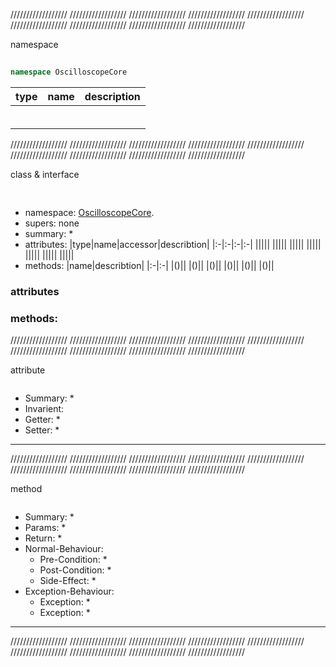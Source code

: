 //////////////////
//////////////////
//////////////////
//////////////////
//////////////////
//////////////////
//////////////////
//////////////////
//////////////////

namespace

## 
<span id=""></span>
```C#
namespace OscilloscopeCore
```
|type|name|description|
|:-|:-|:-|
||[](#)||
||[](#)||
||[](#)||
||[](#)||
||[](#)||
||[](#)||

//////////////////
//////////////////
//////////////////
//////////////////
//////////////////
//////////////////
//////////////////
//////////////////
//////////////////

class & interface

## 
<span id=""></span>

```C#

```

* namespace: [OscilloscopeCore](#OscilloscopeCore).[]()
* supers: none
* summary:
  * 
* attributes:
  |type|name|accessor|describtion|
  |:-|:-|:-|:-|
  ||[](#)|||
  ||[](#)|||
  ||[](#)|||
  ||[](#)|||
  ||[](#)|||
  ||[](#)|||
  ||[](#)|||
* methods:
  |name|describtion|
  |:-|:-|
  |[](#)()||
  |[](#)()||
  |[](#)()||
  |[](#)()||
  |[](#)()||
  |[](#)()||

### attributes

### methods:

//////////////////
//////////////////
//////////////////
//////////////////
//////////////////
//////////////////
//////////////////
//////////////////
//////////////////

attribute


<span id=""></span>

```C#

```

* Summary:
  * 
* Invarient:
* Getter:
  * 
* Setter:
  * 
---------------------------------------------------------

//////////////////
//////////////////
//////////////////
//////////////////
//////////////////
//////////////////
//////////////////
//////////////////
//////////////////

method


<span id=""></span>

```C#

```

* Summary:
  * 
* Params:
  * 
* Return:
  * 
* Normal-Behaviour:
  * Pre-Condition:
    * 
  * Post-Condition:
    * 
  * Side-Effect:
    * 
* Exception-Behaviour:
  * Exception:
    * 
  * Exception:
    * 
---------------------------------------------------------

//////////////////
//////////////////
//////////////////
//////////////////
//////////////////
//////////////////
//////////////////
//////////////////
//////////////////